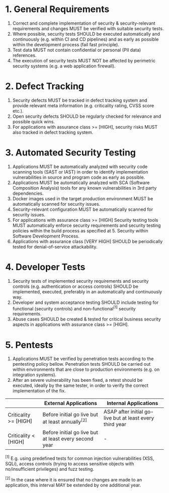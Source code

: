 # 1. General Requirements

1. Correct and complete implementation of security & security-relevant requirements and changes MUST be verified with suitable security tests.
2. Where possible, security tests SHOULD be executed automatically and continuously (e.g. within CI and CD pipelines) and as early as possible within the development process (fail fast principle).
3. Test data MUST not contain confidential or personal (PII data) references.
4. The execution of security tests MUST NOT be affected by perimetric security systems (e.g. a web application firewall).

# 2. Defect Tracking

1. Security defects MUST be tracked in defect tracking system and provide relevant meta information (e.g. criticality rating, CVSS score etc.).
2. Open security defects SHOULD be regularly checked for relevance and possible quick wins.
3. For applications with assurance class >= [HIGH], security risks MUST also tracked in defect tracking system.

# 3. Automated Security Testing

1. Applications MUST be automatically analyzed with security code scanning tools (SAST or IAST) in order to identify implementation vulnerabilities in source and program code as early as possible.
2. Applications MUST be automatically analyzed with SCA (Software Composition Analysis) tools for any known vulnerabilities in 3rd party dependencies.
3. Docker images used in the target production environment MUST be automatically scanned for security issues.
4. Security-relevant configuration MUST be automatically scanned for security issues.
5. For applications with assurance class >= [HIGH] Security testing tools MUST automatically enforce security requirements and security testing policies within the build process as specified at 5. Security within Software Development Process.
6. Applications with assurance class [VERY HIGH] SHOULD be periodically tested for denial-of-service attackability.

# 4. Developer Tests

1. Security tests of implemented security requirements and security controls (e.g. authentication or access controls) SHOULD be implemented, executed, preferably in an automatically and continuously way.
2. Developer and system acceptance testing SHOULD include testing for functional (security controls) and non-functional<sup>[1]</sup> security requirements.
3. Abuse cases SHOULD be created & tested for critical business security aspects in applications with assurance class >= [HIGH].

# 5. Pentests
1. Applications MUST be verified by penetration tests according to the pentesting policy bellow. Penetration tests SHOULD be carried out within environments that are close to production environments (e.g. on integration systems).
2. After an severe vulnerability has been fixed, a retest should be executed, ideally by the same tester, in order to verify the correct implementation of the fix. 

| | External Applications  | Internal Applications |
| ------------- | ------------- | ------------- |
| Criticality >= [HIGH] | Before initial go live but at least annually<sup>[2]</sup>  | ASAP after initial go-live but at least every third year  |
| Criticality < [HIGH] | Before initial go live but at least every second year  | - |


<sup>[1]</sup> E.g. using predefined tests for common injection vulnerabilities (XSS, SQLi), access controls (trying to access sensitive objects with no/insufficient privileges) and fuzz testing.

<sup>[2]</sup> In the case where it is ensured that no changes are made to an application, this interval MAY be extended by one additional year.
